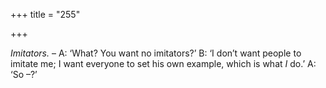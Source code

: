 +++
title = "255"

+++

*Imitators.* – A: ‘What? You want no imitators?’ B: ‘I don’t want people to imitate me; I want everyone to set his own example, which is what *I* do.’ A: ‘So –?’



